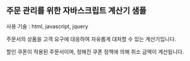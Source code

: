 ## 주문 관리를 위한 자바스크립트 계산기 샘플

사용 기술 : html, javascript, jquery

주문서의 상품을 고객 요구에 대응하여 자유롭게 대처할 수 있는 계산기입니다.

할인 쿠폰이 적용된 주문서이며, 정해진 쿠폰 정책에 의해 취소 금액이 계산됩니다.
